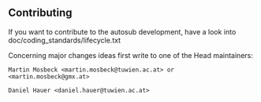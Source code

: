 Contributing
------------

If you want to contribute to the autosub development, have a look into
doc/coding_standards/lifecycle.txt

Concerning major changes ideas first write to one of the Head maintainers:

	Martin Mosbeck <martin.mosbeck@tuwien.ac.at> or <martin.mosbeck@gmx.at>

	Daniel Hauer <daniel.hauer@tuwien.ac.at>
